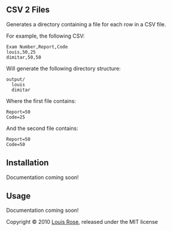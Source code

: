 ## CSV 2 Files

Generates a directory containing a file for each row in a CSV file.

For example, the following CSV:

    Exam Number,Report,Code
    louis,50,25
    dimitar,50,50
    
Will generate the following directory structure:

    output/
      louis 
      dimitar

Where the first file contains:

    Report=50
    Code=25
    
And the second file contains:

    Report=50
    Code=50   

## Installation

Documentation coming soon!


## Usage

Documentation coming soon!


Copyright &copy; 2010 [Louis Rose](http://www.cs.york.ac.uk/~louis), released under the MIT license